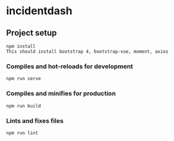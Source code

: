 # incidentdash

## Project setup
```
npm install
This should install bootstrap 4, bootstrap-vue, moment, axios 
```

### Compiles and hot-reloads for development
```
npm run serve
```

### Compiles and minifies for production
```
npm run build
```

### Lints and fixes files
```
npm run lint
```
